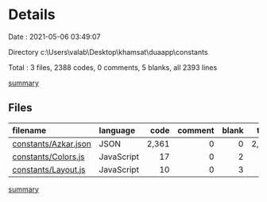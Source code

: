 # Details

Date : 2021-05-06 03:49:07

Directory c:\Users\valab\Desktop\khamsat\duaapp\constants

Total : 3 files,  2388 codes, 0 comments, 5 blanks, all 2393 lines

[summary](results.md)

## Files
| filename | language | code | comment | blank | total |
| :--- | :--- | ---: | ---: | ---: | ---: |
| [constants/Azkar.json](/constants/Azkar.json) | JSON | 2,361 | 0 | 0 | 2,361 |
| [constants/Colors.js](/constants/Colors.js) | JavaScript | 17 | 0 | 2 | 19 |
| [constants/Layout.js](/constants/Layout.js) | JavaScript | 10 | 0 | 3 | 13 |

[summary](results.md)